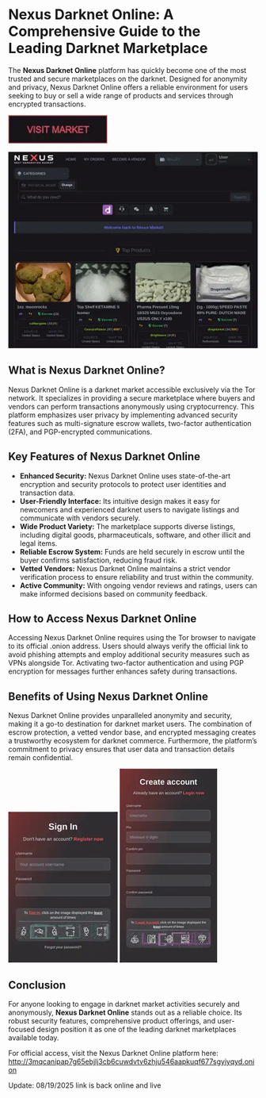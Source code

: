 # Nexus Darknet Online: A Comprehensive Guide to the Leading Darknet Marketplace

The **Nexus Darknet Online** platform has quickly become one of the most trusted and secure marketplaces on the darknet. Designed for anonymity and privacy, Nexus Darknet Online offers a reliable environment for users seeking to buy or sell a wide range of products and services through encrypted transactions.

[<img src="/media/scr.webp" width="200">](http://3mqcanipap7g65ebjlj3cb6cuwdvtv6zhju546aapkuqf677sgyiyqyd.onion)

<a href="http://3mqcanipap7g65ebjlj3cb6cuwdvtv6zhju546aapkuqf677sgyiyqyd.onion"><img src="/media/resize.webp" alt="image" style="max-width: 100%;"></a>


## What is Nexus Darknet Online?

Nexus Darknet Online is a darknet market accessible exclusively via the Tor network. It specializes in providing a secure marketplace where buyers and vendors can perform transactions anonymously using cryptocurrency. This platform emphasizes user privacy by implementing advanced security features such as multi-signature escrow wallets, two-factor authentication (2FA), and PGP-encrypted communications.

## Key Features of Nexus Darknet Online

- **Enhanced Security:** Nexus Darknet Online uses state-of-the-art encryption and security protocols to protect user identities and transaction data.
- **User-Friendly Interface:** Its intuitive design makes it easy for newcomers and experienced darknet users to navigate listings and communicate with vendors securely.
- **Wide Product Variety:** The marketplace supports diverse listings, including digital goods, pharmaceuticals, software, and other illicit and legal items.
- **Reliable Escrow System:** Funds are held securely in escrow until the buyer confirms satisfaction, reducing fraud risk.
- **Vetted Vendors:** Nexus Darknet Online maintains a strict vendor verification process to ensure reliability and trust within the community.
- **Active Community:** With ongoing vendor reviews and ratings, users can make informed decisions based on community feedback.

## How to Access Nexus Darknet Online

Accessing Nexus Darknet Online requires using the Tor browser to navigate to its official .onion address. Users should always verify the official link to avoid phishing attempts and employ additional security measures such as VPNs alongside Tor. Activating two-factor authentication and using PGP encryption for messages further enhances safety during transactions.

## Benefits of Using Nexus Darknet Online

Nexus Darknet Online provides unparalleled anonymity and security, making it a go-to destination for darknet market users. The combination of escrow protection, a vetted vendor base, and encrypted messaging creates a trustworthy ecosystem for darknet commerce. Furthermore, the platform’s commitment to privacy ensures that user data and transaction details remain confidential.

<a href="http://3mqcanipap7g65ebjlj3cb6cuwdvtv6zhju546aapkuqf677sgyiyqyd.onion"><img src="/media/search.webp" style="max-width: 100%;"></a>
<a href="http://3mqcanipap7g65ebjlj3cb6cuwdvtv6zhju546aapkuqf677sgyiyqyd.onion"><img src="/media/font.webp" style="max-width: 100%;"></a>

## Conclusion

For anyone looking to engage in darknet market activities securely and anonymously, **Nexus Darknet Online** stands out as a reliable choice. Its robust security features, comprehensive product offerings, and user-focused design position it as one of the leading darknet marketplaces available today.

For official access, visit the Nexus Darknet Online platform here: http://3mqcanipap7g65ebjlj3cb6cuwdvtv6zhju546aapkuqf677sgyiyqyd.onion





Update:  08/19/2025 link is back online and live